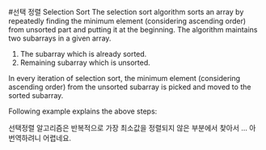 #선택 정렬
Selection Sort
The selection sort algorithm sorts an array by repeatedly finding the minimum element (considering ascending order) from unsorted part and putting it at the beginning. The algorithm maintains two subarrays in a given array.

1) The subarray which is already sorted.<br>
2) Remaining subarray which is unsorted.

In every iteration of selection sort, the minimum element (considering ascending order) from the unsorted subarray is picked and moved to the sorted subarray.

Following example explains the above steps:

선택정렬 알고리즘은 반복적으로 가장 최소값을 정렬되지 않은 부분에서 찾아서 ... 아 번역하려니 어렵네요.
